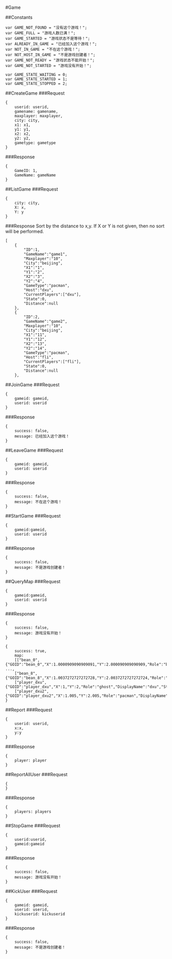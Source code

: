 #Game

##Constants

```
var GAME_NOT_FOUND = "没有这个游戏！";
var GAME_FULL = "游戏人数已满！";
var GAME_STARTED = "游戏状态不是等待！";
var ALREADY_IN_GAME = "已经加入这个游戏！";
var NOT_IN_GAME = "不在这个游戏！";
var NOT_HOST_IN_GAME = "不是游戏创建者！";
var GAME_NOT_READY = "游戏状态不能开始！";
var GAME_NOT_STARTED = "游戏没有开始！";

var GAME_STATE_WAITING = 0;
var GAME_STATE_STARTED = 1;
var GAME_STATE_STOPPED = 2;
```

##CreateGame
###Request

```
{
	userid: userid,
	gamename: gamename,
	maxplayer: maxplayer,
	city: city,
	x1: x1,
	y1: y1,
	x2: x2,
	y2: y2,
	gametype: gametype
}
```
###Response

```
{
	GameID: 1,
	GameName: gameName
}
```

##ListGame
###Request
```
{
	city: city,
    X: x,
    Y: y
}
```
###Response
Sort by the distance to x,y. If X or Y is not given, then no sort will be performed.
```
[
	{
		"ID":1,
		"GameName":"game1",
		"Maxplayer":"10",
		"City":"beijing",
		"X1":"1",
		"Y1":"2",
		"X2":"3",
		"Y2":"4",
		"GameType":"pacman",
		"Host":"dxu",
		"CurrentPlayers":["dxu"],
        "State":0,
        "Distance":null
	},
	{
		"ID":2,
		"GameName":"game2",
		"Maxplayer":"10",
		"City":"beijing",
		"X1":"11",
		"Y1":"12",
		"X2":"13",
		"Y2":"14",
		"GameType":"pacman",
		"Host":"fli",
		"CurrentPlayers":["fli"],
        "State":0,
        "Distance":null
	},
```

##JoinGame
###Request
```
{
	gameid: gameid,
	userid: userid
}
```
###Response
```
{
	success: false,
	message: 已经加入这个游戏！
}
```

##LeaveGame
###Request
```
{
	gameid: gameid,
	userid: userid
}
```
###Response
```
{
	success: false,
	message: 不在这个游戏！
}
```

##StartGame
###Request
```
{
    gameid:gameid,
	userid: userid
}
```
###Response
```
{
	success: false,
	message: 不是游戏创建者！
}
```

##QueryMap
###Request
```
{
    gameid:gameid,
	userid: userid
}
```
###Response
```
{
	success: false,
	message: 游戏没有开始！
}
```
```
{
	success: true,
	map:  	
    [["bean_0",{"GOID":"bean_0","X":1.0000909090909091,"Y":2.000090909090909,"Role":"bean","DisplayName":"bean","State":"normal"}], ...,
    ["bean_8",{"GOID":"bean_8","X":1.0037272727272728,"Y":2.0037272727272724,"Role":"bean","DisplayName":"bean","State":"normal"}],
    ["player_dxu",{"GOID":"player_dxu","X":1,"Y":2,"Role":"ghost","DisplayName":"dxu","State":"normal"}],
    ["player_dxu2",{"GOID":"player_dxu2","X":1.005,"Y":2.005,"Role":"pacman","DisplayName":"dxu2","State":"normal"}]]
}

```

##Report
###Request
```
{
	userid: userid,
    x:x,
    y:y
}
```
###Response
```
{
	player: player
}

```


##ReportAllUser
###Request
```
{
}
```
###Response
```
{
	players: players
}

```

##StopGame
###Request
```
{
    userid:userid,
    gameid:gameid
}
```
###Response
```
{
	success: false,
	message: 游戏没有开始！
}

```

##KickUser
###Request
```
{
    gameid: gameid,
    userid: userid,
    kickuserid: kickuserid
}
```
###Response
```
{
	success: false,
	message: 不是游戏创建者！
}

```